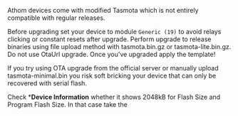 Athom devices come with modified Tasmota which is not entirely compatible with regular releases. 

Before upgrading set your device to module `Generic (19)` to avoid relays clicking or constant resets after upgrade. Perform upgrade to release binaries using file upload method with tasmota.bin.gz or tasmota-lite.bin.gz. Do not use OtaUrl upgrade. Once you've upgraded apply the template!

If you try using OTA upgrade from the official server or manually upload tasmota-minimal.bin you risk soft bricking your device that can only be recovered with serial flash.

Check ***Device Information** whether it shows 2048kB for Flash Size and Program Flash Size. In that case take the